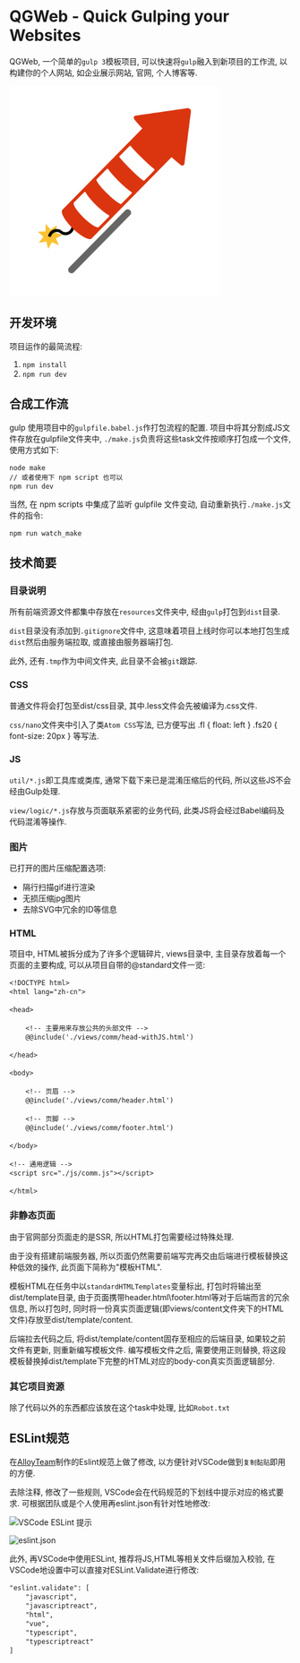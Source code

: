 # QGWeb - Quick Gulping your Websites

QGWeb, 一个简单的`gulp 3`模板项目, 可以快速将`gulp`融入到新项目的工作流, 以构建你的个人网站, 如企业展示网站, 官网, 个人博客等.

![logo](logo.png)

## 开发环境

项目运作的最简流程:

1. `npm install`
2. `npm run dev`

## 合成工作流

gulp 使用项目中的`gulpfile.babel.js`作打包流程的配置. 项目中将其分割成JS文件存放在gulpfile文件夹中, `./make.js`负责将这些task文件按顺序打包成一个文件, 使用方式如下:

```
node make
// 或者使用下 npm script 也可以
npm run dev
```

当然, 在 npm scripts 中集成了监听 gulpfile 文件变动, 自动重新执行`./make.js`文件的指令:

```
npm run watch_make
```

## 技术简要

### 目录说明

所有前端资源文件都集中存放在`resources`文件夹中, 经由`gulp`打包到`dist`目录.

`dist`目录没有添加到`.gitignore`文件中, 这意味着项目上线时你可以本地打包生成`dist`然后由服务端拉取, 或直接由服务器端打包.

此外, 还有`.tmp`作为中间文件夹, 此目录不会被`git`跟踪.

### CSS

普通文件将会打包至dist/css目录, 其中.less文件会先被编译为.css文件.

`css/nano`文件夹中引入了类`Atom CSS`写法, 已方便写出 .fl { float: left } .fs20 { font-size: 20px } 等写法.

### JS

`util/*.js`即工具库或类库, 通常下载下来已是混淆压缩后的代码, 所以这些JS不会经由Gulp处理.

`view/logic/*.js`存放与页面联系紧密的业务代码, 此类JS将会经过Babel编码及代码混淆等操作.

### 图片

已打开的图片压缩配置选项:

* 隔行扫描gif进行渲染
* 无损压缩jpg图片
* 去除SVG中冗余的ID等信息


### HTML

项目中, HTML被拆分成为了许多个逻辑碎片, views目录中, 主目录存放着每一个页面的主要构成, 可以从项目自带的@standard文件一览:

```
<!DOCTYPE html>
<html lang="zh-cn">

<head>

    <!-- 主要用来存放公共的头部文件 -->
    @@include('./views/comm/head-withJS.html')

</head>

<body>
    
    <!-- 页眉 -->
    @@include('./views/comm/header.html')

    <!-- 页脚 -->
    @@include('./views/comm/footer.html')
    
</body>

<!-- 通用逻辑 -->
<script src="./js/comm.js"></script>

</html>
```

### 非静态页面

由于官网部分页面走的是SSR, 所以HTML打包需要经过特殊处理.

由于没有搭建前端服务器, 所以页面仍然需要前端写完再交由后端进行模板替换这种低效的操作, 此页面下简称为"模板HTML".

模板HTML在任务中以`standardHTMLTemplates`变量标出, 打包时将输出至dist/template目录, 由于页面携带header.html\footer.html等对于后端而言的冗余信息, 所以打包时, 同时将一份真实页面逻辑(即views/content文件夹下的HTML文件)存放至dist/template/content.

后端拉去代码之后, 将dist/template/content固存至相应的后端目录, 如果较之前文件有更新, 则重新编写模板文件. 编写模板文件之后, 需要使用正则替换, 将这段模板替换掉dist/template下完整的HTML对应的body-con真实页面逻辑部分.

### 其它项目资源

除了代码以外的东西都应该放在这个task中处理, 比如`Robot.txt`

## ESLint规范

在[AlloyTeam](https://github.com/AlloyTeam/eslint-config-alloy)制作的Eslint规范上做了修改, 以方便针对VSCode做到`复制黏贴`即用的方便.

去除注释, 修改了一些规则, VSCode会在代码规范的下划线中提示对应的格式要求. 可根据团队或是个人使用再eslint.json有针对性地修改:

![VSCode ESLint 提示](https://i.imgur.com/9nXcBkQ.png)

![eslint.json](https://i.imgur.com/isROF8a.png)

此外, 再VSCode中使用ESLint, 推荐将JS,HTML等相关文件后缀加入校验, 在VSCode地设置中可以直接对ESLint.Validate进行修改:

```
"eslint.validate": [
    "javascript",
    "javascriptreact",
    "html",
    "vue",
    "typescript",
    "typescriptreact"
]
```